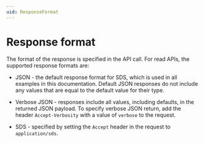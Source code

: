 ```yaml
---
uid: ResponseFormat
---
```


# Response format

The format of the response is specified in the API call. For read APIs, the supported response formats are:

- JSON - the default response format for SDS, which is used in all examples in this documentation. Default JSON responses do not include any values that are equal to the default value for their type.

 - Verbose JSON - responses include all values, including defaults, in the returned JSON payload. To specify verbose JSON return, add the header `Accept-Verbosity` with a value of `verbose` to the request.  

- SDS - specified by setting the `Accept` header in the request to `application/sds`.